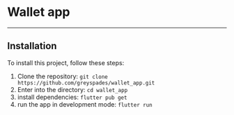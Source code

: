# Wallet app

---

## Installation

To install this project, follow these steps:

1. Clone the repository:
   ```git clone https://github.com/greyspades/wallet_app.git```
2. Enter into the directory:
   ```cd wallet_app```
3. install dependencies:
    ```flutter pub get```
4. run the app in development mode:
    ```flutter run```
